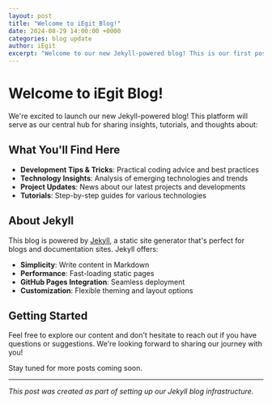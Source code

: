 ```yaml
---
layout: post
title: "Welcome to iEgit Blog!"
date: 2024-08-29 14:00:00 +0000
categories: blog update
author: iEgit
excerpt: "Welcome to our new Jekyll-powered blog! This is our first post where we introduce the blog and share what you can expect to find here."
---
```


# Welcome to iEgit Blog!

We're excited to launch our new Jekyll-powered blog! This platform will serve as our central hub for sharing insights, tutorials, and thoughts about:

## What You'll Find Here

- **Development Tips & Tricks**: Practical coding advice and best practices
- **Technology Insights**: Analysis of emerging technologies and trends
- **Project Updates**: News about our latest projects and developments
- **Tutorials**: Step-by-step guides for various technologies

## About Jekyll

This blog is powered by [Jekyll](https://jekyllrb.com/), a static site generator that's perfect for blogs and documentation sites. Jekyll offers:

- **Simplicity**: Write content in Markdown
- **Performance**: Fast-loading static pages
- **GitHub Pages Integration**: Seamless deployment
- **Customization**: Flexible theming and layout options

## Getting Started

Feel free to explore our content and don't hesitate to reach out if you have questions or suggestions. We're looking forward to sharing our journey with you!

Stay tuned for more posts coming soon.

---

*This post was created as part of setting up our Jekyll blog infrastructure.*